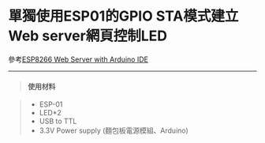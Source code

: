 單獨使用ESP01的GPIO STA模式建立Web server網頁控制LED 
===================


參考[ESP8266 Web Server with Arduino IDE](http://randomnerdtutorials.com/esp8266-web-server-with-arduino-ide/)

----------

> #### <i class="icon-folder-open"></i> 使用材料

> - ESP-01
> - LED*2
> - USB to TTL 
> - 3.3V Power supply (麵包板電源模組、Arduino)

